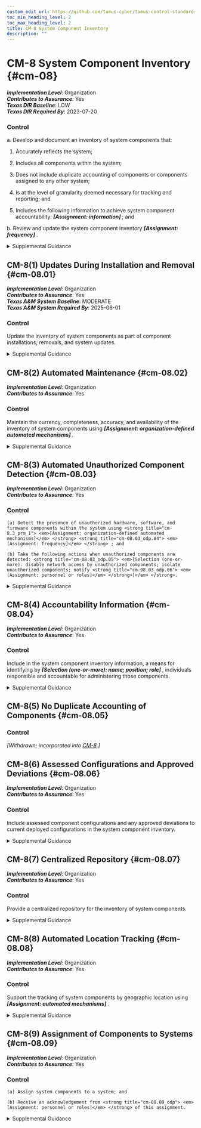 ```yaml
---
custom_edit_url: https://github.com/tamus-cyber/tamus-control-standards/tree/main/content/tamus.edu/TAMUS_profile.yaml
toc_min_heading_level: 2
toc_max_heading_level: 2
title: CM-8 System Component Inventory
description: ""
---
```


# CM-8 System Component Inventory {#cm-08}

_**Implementation Level**_: Organization\
_**Contributes to Assurance**_: Yes\
_**Texas DIR Baseline**_: LOW\
_**Texas DIR Required By**_: 2023-07-20

### Control



a. Develop and document an inventory of system components that:

1. Accurately reflects the system;

2. Includes all components within the system;

3. Does not include duplicate accounting of components or components assigned to any other system;

4. Is at the level of granularity deemed necessary for tracking and reporting; and

5. Includes the following information to achieve system component accountability: <strong title="cm-08_odp.01"> <em>[Assignment: information]</em> </strong> ; and

b. Review and update the system component inventory <strong title="cm-08_odp.02"> <em>[Assignment: frequency]</em> </strong>.


<details><summary>Supplemental Guidance</summary>System components are discrete, identifiable information technology assets that include hardware, software, and firmware. Organizations may choose to implement centralized system component inventories that include components from all organizational systems. In such situations, organizations ensure that the inventories include system-specific information required for component accountability. The information necessary for effective accountability of system components includes the system name, software owners, software version numbers, hardware inventory specifications, software license information, and for networked components, the machine names and network addresses across all implemented protocols (e.g., IPv4, IPv6). Inventory specifications include date of receipt, cost, model, serial number, manufacturer, supplier information, component type, and physical location.<br/><br/>Preventing duplicate accounting of system components addresses the lack of accountability that occurs when component ownership and system association is not known, especially in large or complex connected systems. Effective prevention of duplicate accounting of system components necessitates use of a unique identifier for each component. For software inventory, centrally managed software that is accessed via other systems is addressed as a component of the system on which it is installed and managed. Software installed on multiple organizational systems and managed at the system level is addressed for each individual system and may appear more than once in a centralized component inventory, necessitating a system association for each software instance in the centralized inventory to avoid duplicate accounting of components. Scanning systems implementing multiple network protocols (e.g., IPv4 and IPv6) can result in duplicate components being identified in different address spaces. The implementation of [CM-8(7)](/catalog/cm/cm-08#cm-08.07) can help to eliminate duplicate accounting of components.</details>


## CM-8(1) Updates During Installation and Removal {#cm-08.01}

_**Implementation Level**_: Organization\
_**Contributes to Assurance**_: Yes\
_**Texas A&M System Baseline**_: MODERATE\
_**Texas A&M System Required By**_: 2025-06-01

### Control

Update the inventory of system components as part of component installations, removals, and system updates.


<details><summary>Supplemental Guidance</summary>Organizations can improve the accuracy, completeness, and consistency of system component inventories if the inventories are updated as part of component installations or removals or during general system updates. If inventories are not updated at these key times, there is a greater likelihood that the information will not be appropriately captured and documented. System updates include hardware, software, and firmware components.</details>


## CM-8(2) Automated Maintenance {#cm-08.02}

_**Implementation Level**_: Organization\
_**Contributes to Assurance**_: Yes

### Control

Maintain the currency, completeness, accuracy, and availability of the inventory of system components using <strong title="cm-8.2_prm_1"> <em>[Assignment: organization-defined automated mechanisms]</em> </strong>.


<details><summary>Supplemental Guidance</summary>Organizations maintain system inventories to the extent feasible. For example, virtual machines can be difficult to monitor because such machines are not visible to the network when not in use. In such cases, organizations maintain as up-to-date, complete, and accurate an inventory as is deemed reasonable. Automated maintenance can be achieved by the implementation of [CM-2(2)](/catalog/cm/cm-02#cm-02.02) for organizations that combine system component inventory and baseline configuration activities.</details>


## CM-8(3) Automated Unauthorized Component Detection {#cm-08.03}

_**Implementation Level**_: Organization\
_**Contributes to Assurance**_: Yes

### Control



    (a) Detect the presence of unauthorized hardware, software, and firmware components within the system using <strong title="cm-8.3_prm_1"> <em>[Assignment: organization-defined automated mechanisms]</em> </strong> <strong title="cm-08.03_odp.04"> <em>[Assignment: frequency]</em> </strong> ; and

    (b) Take the following actions when unauthorized components are detected: <strong title="cm-08.03_odp.05"> <em>[Selection (one-or-more): disable network access by unauthorized components; isolate unauthorized components; notify <strong title="cm-08.03_odp.06"> <em>[Assignment: personnel or roles]</em> </strong>]</em> </strong>.


<details><summary>Supplemental Guidance</summary>Automated unauthorized component detection is applied in addition to the monitoring for unauthorized remote connections and mobile devices. Monitoring for unauthorized system components may be accomplished on an ongoing basis or by the periodic scanning of systems for that purpose. Automated mechanisms may also be used to prevent the connection of unauthorized components (see [CM-7(9)](/catalog/cm/cm-07#cm-07.09) ). Automated mechanisms can be implemented in systems or in separate system components. When acquiring and implementing automated mechanisms, organizations consider whether such mechanisms depend on the ability of the system component to support an agent or supplicant in order to be detected since some types of components do not have or cannot support agents (e.g., IoT devices, sensors). Isolation can be achieved , for example, by placing unauthorized system components in separate domains or subnets or quarantining such components. This type of component isolation is commonly referred to as "sandboxing."</details>


## CM-8(4) Accountability Information {#cm-08.04}

_**Implementation Level**_: Organization\
_**Contributes to Assurance**_: Yes

### Control

Include in the system component inventory information, a means for identifying by <strong title="cm-08.04_odp"> <em>[Selection (one-or-more): name; position; role]</em> </strong> , individuals responsible and accountable for administering those components.


<details><summary>Supplemental Guidance</summary>Identifying individuals who are responsible and accountable for administering system components ensures that the assigned components are properly administered and that organizations can contact those individuals if some action is required (e.g., when the component is determined to be the source of a breach, needs to be recalled or replaced, or needs to be relocated).</details>


## CM-8(5) No Duplicate Accounting of Components {#cm-08.05}

### Control

<em>[Withdrawn; incorporated into [CM-8](/catalog/cm/cm-08).]</em>



## CM-8(6) Assessed Configurations and Approved Deviations {#cm-08.06}

_**Implementation Level**_: Organization\
_**Contributes to Assurance**_: Yes

### Control

Include assessed component configurations and any approved deviations to current deployed configurations in the system component inventory.


<details><summary>Supplemental Guidance</summary>Assessed configurations and approved deviations focus on configuration settings established by organizations for system components, the specific components that have been assessed to determine compliance with the required configuration settings, and any approved deviations from established configuration settings.</details>


## CM-8(7) Centralized Repository {#cm-08.07}

_**Implementation Level**_: Organization\
_**Contributes to Assurance**_: Yes

### Control

Provide a centralized repository for the inventory of system components.


<details><summary>Supplemental Guidance</summary>Organizations may implement centralized system component inventories that include components from all organizational systems. Centralized repositories of component inventories provide opportunities for efficiencies in accounting for organizational hardware, software, and firmware assets. Such repositories may also help organizations rapidly identify the location and responsible individuals of components that have been compromised, breached, or are otherwise in need of mitigation actions. Organizations ensure that the resulting centralized inventories include system-specific information required for proper component accountability.</details>


## CM-8(8) Automated Location Tracking {#cm-08.08}

_**Implementation Level**_: Organization\
_**Contributes to Assurance**_: Yes

### Control

Support the tracking of system components by geographic location using <strong title="cm-08.08_odp"> <em>[Assignment: automated mechanisms]</em> </strong>.


<details><summary>Supplemental Guidance</summary>The use of automated mechanisms to track the location of system components can increase the accuracy of component inventories. Such capability may help organizations rapidly identify the location and responsible individuals of system components that have been compromised, breached, or are otherwise in need of mitigation actions. The use of tracking mechanisms can be coordinated with senior agency officials for privacy if there are implications that affect individual privacy.</details>


## CM-8(9) Assignment of Components to Systems {#cm-08.09}

_**Implementation Level**_: Organization\
_**Contributes to Assurance**_: Yes

### Control



    (a) Assign system components to a system; and

    (b) Receive an acknowledgement from <strong title="cm-08.09_odp"> <em>[Assignment: personnel or roles]</em> </strong> of this assignment.


<details><summary>Supplemental Guidance</summary>System components that are not assigned to a system may be unmanaged, lack the required protection, and become an organizational vulnerability.</details>
